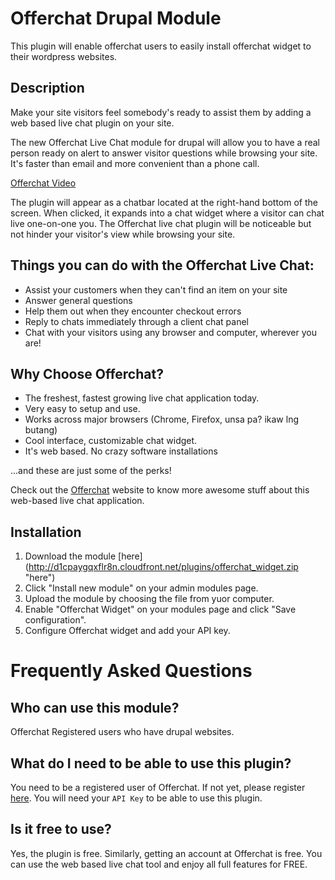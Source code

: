 Offerchat Drupal Module
===================

This plugin will enable offerchat users to easily install offerchat widget to their wordpress websites.

Description
-----------

Make your site visitors feel somebody's ready to assist them by adding a web based live chat plugin on your site.

The new Offerchat Live Chat module for drupal will allow you to have a real person ready on alert to answer visitor questions while browsing your site. It's faster than email and more convenient than a phone call.

[Offerchat Video](http://vimeo.com/48795544)

The plugin will appear as a chatbar located at the right-hand bottom of the screen. When clicked, it expands into a chat widget where a visitor can chat live one-on-one you. The Offerchat live chat plugin will be noticeable but not hinder your visitor's view while browsing your site.

Things you can do with the Offerchat Live Chat:
-----------------------------------------------

* Assist your customers when they can't find an item on your site
* Answer general questions
* Help them out when they encounter checkout errors
* Reply to chats immediately through a client chat panel
* Chat with your visitors using any browser and computer, wherever you are!

Why Choose Offerchat?
---------------------

* The freshest, fastest growing live chat application today.
* Very easy to setup and use.
* Works across major browsers (Chrome, Firefox, unsa pa? ikaw lng butang)
* Cool interface, customizable chat widget.
* It's web based. No crazy software installations

...and these are just some of the perks!

Check out the [Offerchat](http://www.offerchat.com "Offerchat") website to know more awesome stuff about this web-based live chat application.

Installation
------------

1. Download the module [here] (http://d1cpaygqxflr8n.cloudfront.net/plugins/offerchat_widget.zip "here")
2. Click "Install new module" on your admin modules page.
3. Upload the module by choosing the file from yuor computer.
4. Enable "Offerchat Widget" on your modules page and click "Save configuration".
5. Configure Offerchat widget and add your API key.

Frequently Asked Questions
==========================

Who can use this module?
------------------------

Offerchat Registered users who have drupal websites.

What do I need to be able to use this plugin?
---------------------------------------------

You need to be a registered user of Offerchat. If not yet, please register [here](http://www.offerchat.com, "Offerchat"). You will need your `API Key` to be able to use this plugin.

Is it free to use?
------------------

Yes, the plugin is free. Similarly, getting an account at Offerchat is free. You can use the web based live chat tool and enjoy all full features for FREE.
